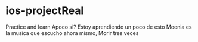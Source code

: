 # ios-projectReal
Practice and learn
Apoco si?
Estoy aprendiendo un poco de esto
Moenia es la musica que escucho ahora mismo, Morir tres veces
